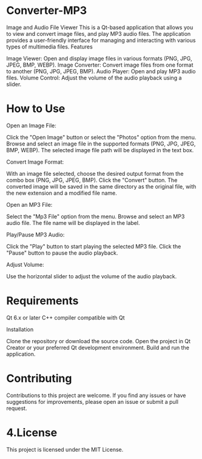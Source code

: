 # Converter-MP3
Image and Audio File Viewer
This is a Qt-based application that allows you to view and convert image files, and play MP3 audio files. The application provides a user-friendly interface for managing and interacting with various types of multimedia files.
Features

Image Viewer: Open and display image files in various formats (PNG, JPG, JPEG, BMP, WEBP).
Image Converter: Convert image files from one format to another (PNG, JPG, JPEG, BMP).
Audio Player: Open and play MP3 audio files.
Volume Control: Adjust the volume of the audio playback using a slider.

# How to Use

Open an Image File:

Click the "Open Image" button or select the "Photos" option from the menu.
Browse and select an image file in the supported formats (PNG, JPG, JPEG, BMP, WEBP).
The selected image file path will be displayed in the text box.


Convert Image Format:

With an image file selected, choose the desired output format from the combo box (PNG, JPG, JPEG, BMP).
Click the "Convert" button.
The converted image will be saved in the same directory as the original file, with the new extension and a modified file name.


Open an MP3 File:

Select the "Mp3 File" option from the menu.
Browse and select an MP3 audio file.
The file name will be displayed in the label.


Play/Pause MP3 Audio:

Click the "Play" button to start playing the selected MP3 file.
Click the "Pause" button to pause the audio playback.


Adjust Volume:

Use the horizontal slider to adjust the volume of the audio playback.




# Requirements

Qt 6.x or later
C++ compiler compatible with Qt

Installation

Clone the repository or download the source code.
Open the project in Qt Creator or your preferred Qt development environment.
Build and run the application.


# Contributing
Contributions to this project are welcome. If you find any issues or have suggestions for improvements, please open an issue or submit a pull request.

# 4.License
This project is licensed under the MIT License.
